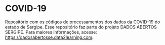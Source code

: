 # COVID-19

Repositório com os códigos de processamentos dos dados da COVID-19 do estado de Sergipe. Esse repositório faz parte do projeto DADOS ABERTOS SERGIPE. Para maiores informações, acesse: https://dadosabertosse.data2learning.com.


 
